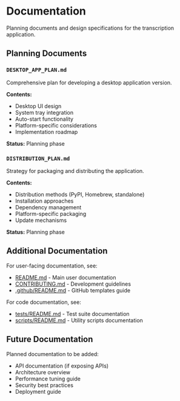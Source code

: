 # Documentation

Planning documents and design specifications for the transcription application.

## Planning Documents

### `DESKTOP_APP_PLAN.md`
Comprehensive plan for developing a desktop application version.

**Contents:**
- Desktop UI design
- System tray integration
- Auto-start functionality
- Platform-specific considerations
- Implementation roadmap

**Status:** Planning phase

### `DISTRIBUTION_PLAN.md`
Strategy for packaging and distributing the application.

**Contents:**
- Distribution methods (PyPI, Homebrew, standalone)
- Installation approaches
- Dependency management
- Platform-specific packaging
- Update mechanisms

**Status:** Planning phase

## Additional Documentation

For user-facing documentation, see:
- [README.md](../README.md) - Main user documentation
- [CONTRIBUTING.md](../CONTRIBUTING.md) - Development guidelines
- [.github/README.md](../.github/README.md) - GitHub templates guide

For code documentation, see:
- [tests/README.md](../tests/README.md) - Test suite documentation
- [scripts/README.md](../scripts/README.md) - Utility scripts documentation

## Future Documentation

Planned documentation to be added:
- API documentation (if exposing APIs)
- Architecture overview
- Performance tuning guide
- Security best practices
- Deployment guide
